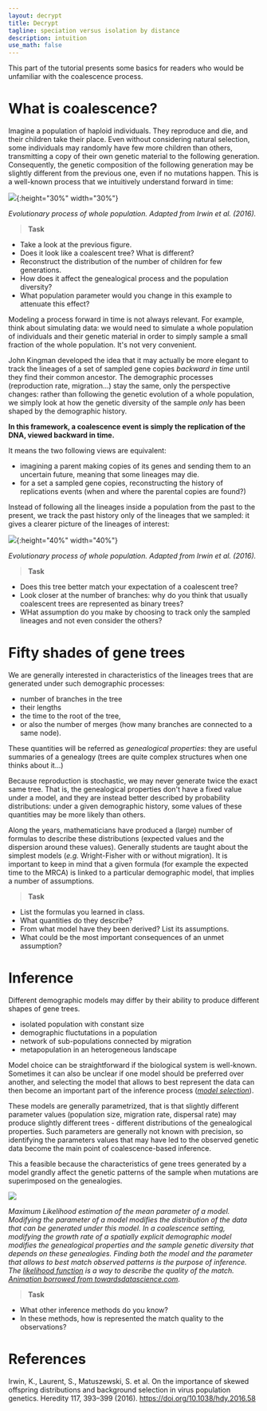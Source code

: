```yaml
---
layout: decrypt
title: Decrypt
tagline: speciation versus isolation by distance
description: intuition
use_math: false
---
```


This part of the tutorial presents some basics for readers
who would be unfamiliar with the coalescence process.

# What is coalescence?

Imagine a population of haploid individuals. They reproduce and die, and their children
take their place. Even without considering natural selection, some individuals
may randomly have few more children than others, transmitting a copy of their
own genetic material to the following generation. Consequently, the genetic composition
of the following generation may be slightly
different from the previous one, even if no mutations happen. This is a well-known process
that we intuitively understand forward in time:

![]({{site.url}}/pictures/decrypt/fig1b.jpg){:height="30%" width="30%"}

*Evolutionary process of whole population. Adapted from Irwin et al. (2016).*

> **Task**
 - Take a look at the previous figure.
 - Does it look like a coalescent tree? What is different?
 - Reconstruct the distribution of the number of children for few generations.
 - How does it affect the genealogical process and the population diversity?
 - What population parameter would you change in this example to attenuate this effect?

Modeling a process forward in time is not always relevant. For example,
think about simulating data: we would need to simulate a whole population of
individuals and their genetic material in order to simply sample a small fraction of the
whole population. It's not very convenient.

John Kingman developed the idea that it may actually be more elegant to track the
lineages of a set of sampled gene copies *backward in time* until they find their common ancestor.
The demographic processes (reproduction rate, migration...) stay the same, only the perspective changes: rather than
following the genetic evolution of a whole population, we simply look at how the
genetic diversity of the sample *only* has been shaped by the demographic history.

**In this framework, a coalescence event is simply the replication of the DNA, viewed backward in time.**

It means the two following views are equivalent:
- imagining a parent making copies of its genes and sending them to an uncertain future, meaning that some lineages may die.
- for a set a sampled gene copies, reconstructing the history of replications events (when and where the parental copies are found?)

Instead of following all the lineages inside a population from the past to the present,
we track the past history only of the lineages that we sampled: it gives a clearer picture
of the lineages of interest:

![]({{site.url}}/pictures/decrypt/fig1b_complete.jpg){:height="40%" width="40%"}

*Evolutionary process of whole population. Adapted from Irwin et al. (2016).*

> **Task**
 - Does this tree better match your expectation of a coalescent tree?
 - Look closer at the number of branches: why do you think that usually coalescent trees are represented as binary trees?
 - WHat assumption do you make by choosing to track only the sampled lineages and not even consider the others?

# Fifty shades of gene trees

We are generally interested in characteristics of the lineages trees that are generated under
such demographic processes:
- number of branches in the tree
- their lengths
- the time to the root of the tree,
- or also the number of merges (how many branches are connected to a same node).

These quantities will be referred as *genealogical properties*: they are useful
summaries of a genealogy (trees are quite complex structures when one thinks about it...)

Because reproduction is stochastic, we may never generate twice the exact same tree. That is, the genealogical properties
don't have a fixed value under a model, and they are instead better described by probability distributions: under a given demographic history, some values of these quantities may be more likely than others.

Along the years, mathematicians have produced a (large) number of formulas to describe these distributions
(expected values and the dispersion around these values). Generally students are taught
about the simplest models (*e.g.* Wright-Fisher with or without migration). It is important to
keep in mind that a given formula (for example the expected time to the MRCA) is
linked to a particular demographic model, that implies a number of assumptions.

> **Task**
 - List the formulas you learned in class.
 - What quantities do they describe?
 - From what model have they been derived? List its assumptions.
 - What could be the most important consequences of an unmet assumption?

# Inference

Different demographic models may differ by their ability to produce different shapes of gene trees.
- isolated population with constant size
- demographic fluctutations in a population
- network of sub-populations connected by migration
- metapopulation in an heterogeneous landscape

Model choice can be straightforward if the biological system is well-known.
Sometimes it can also be unclear if one model should be preferred over another, and selecting
the model that allows to best represent the data can then become an important part of the inference process
([*model selection*](https://en.wikipedia.org/wiki/Model_selection)).

These models are generally parametrized, that is that slightly different parameter values
(population size, migration rate, dispersal rate) may produce slightly different trees -
different distributions of the genealogical properties. Such parameters are generally
not known with precision, so identifying the parameters values that may have led to the observed
genetic data become the main point of coalescence-based inference.

This a feasible because the characteristics of gene trees generated by a model
grandly affect the genetic patterns of the sample when mutations are superimposed
on the genealogies.

![]({{site.url}}/pictures/decrypt/parameter_estimation.gif)

*Maximum Likelihood estimation of the mean parameter of a model. Modifying the parameter of a model modifies the distribution
of the data that can be generated under this model. In a coalescence setting, modifying
the growth rate of a spatially explicit demographic model modifies the genealogical properties
and the sample genetic diversity that depends on these genealogies.
Finding both the model and the parameter that allows to best match observed patterns is the purpose of inference.
The [likelihood function](https://en.wikipedia.org/wiki/Likelihood_function) is a way to describe the quality of the match. [Animation borrowed from towardsdatascience.com](https://towardsdatascience.com/maximum-likelihood-estimation-984af2dcfcac).*

> **Task**
 - What other inference methods do you know?
 - In these methods, how is represented the match quality to the observations?


# References

Irwin, K., Laurent, S., Matuszewski, S. et al. On the importance of skewed offspring distributions and background selection in virus population genetics. Heredity 117, 393–399 (2016). https://doi.org/10.1038/hdy.2016.58
